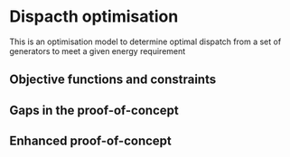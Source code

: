 # Dispacth optimisation
This is an optimisation model to determine optimal dispatch from a set of generators to meet a given energy requirement

## Objective functions and constraints

## Gaps in the proof-of-concept 

## Enhanced proof-of-concept

